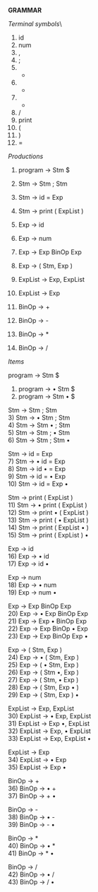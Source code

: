 **GRAMMAR**

*Terminal symbols*\
1) id
2) num
3) ,
4) ;
5) +
6) -
7) *
8) /
9) print
10) (
11) )
12) =

*Productions*
1) program -> Stm $

2) Stm -> Stm ; Stm
3) Stm -> id = Exp
4) Stm -> print ( ExpList )

5) Exp -> id
6) Exp -> num
7) Exp -> Exp BinOp Exp
8) Exp -> ( Stm, Exp )

9) ExpList -> Exp, ExpList
10) ExpList -> Exp

11) BinOp -> +
12) BinOp -> -
13) BinOp -> *
14) BinOp -> /

*Items*

program -> Stm $
1) program -> • Stm $
2) program -> Stm • $

Stm -> Stm ; Stm\
3) Stm -> • Stm ; Stm\
4) Stm -> Stm • ; Stm\
5) Stm -> Stm ; • Stm\
6) Stm -> Stm ; Stm •

Stm -> id = Exp\
7) Stm -> • id = Exp\
8) Stm -> id • = Exp\
9) Stm -> id = • Exp\
10) Stm -> id = Exp •

Stm -> print ( ExpList )\
11) Stm -> • print ( ExpList )\
12) Stm -> print • ( ExpList )\
13) Stm -> print ( • ExpList )\
14) Stm -> print ( ExpList • )\
15) Stm -> print ( ExpList ) •

Exp -> id\
16) Exp -> • id\
17) Exp -> id •

Exp -> num\
18) Exp -> • num\
19) Exp -> num •

Exp -> Exp BinOp Exp\
20) Exp -> • Exp BinOp Exp\
21) Exp -> Exp • BinOp Exp\
22) Exp -> Exp BinOp • Exp\
23) Exp -> Exp BinOp Exp •

Exp -> ( Stm, Exp )\
24) Exp -> • ( Stm, Exp )\
25) Exp -> ( • Stm, Exp )\
26) Exp -> ( Stm •, Exp )\
27) Exp -> ( Stm, • Exp )\
28) Exp -> ( Stm, Exp • )\
29) Exp -> ( Stm, Exp ) •

ExpList -> Exp, ExpList\
30) ExpList -> • Exp, ExpList\
31) ExpList -> Exp •, ExpList\
32) ExpList -> Exp, • ExpList\
33) ExpList -> Exp, ExpList •

ExpList -> Exp\
34) ExpList -> • Exp\
35) ExpList -> Exp •

BinOp -> +\
36) BinOp -> • +\
37) BinOp -> + •

BinOp -> -\
38) BinOp -> • -\
39) BinOp -> - •

BinOp -> *\
40) BinOp -> • *\
41) BinOp -> * •

BinOp -> /\
42) BinOp -> • /\
43) BinOp -> / •
